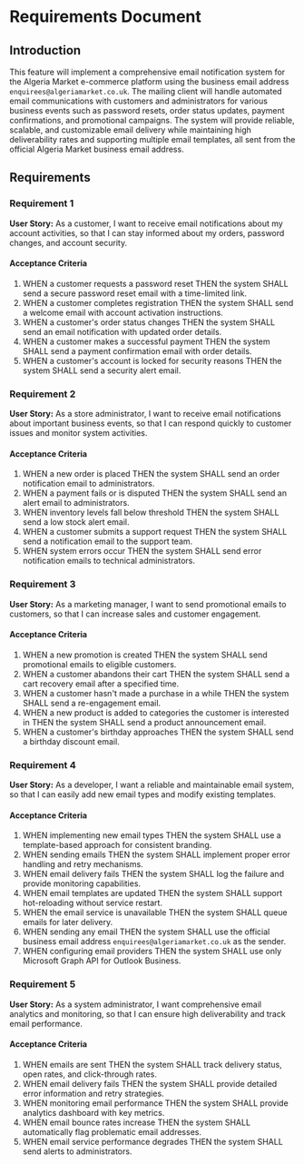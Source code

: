 # Requirements Document

## Introduction

This feature will implement a comprehensive email notification system for the Algeria Market e-commerce platform using the business email address `enquirees@algeriamarket.co.uk`. The mailing client will handle automated email communications with customers and administrators for various business events such as password resets, order status updates, payment confirmations, and promotional campaigns. The system will provide reliable, scalable, and customizable email delivery while maintaining high deliverability rates and supporting multiple email templates, all sent from the official Algeria Market business email address.

## Requirements

### Requirement 1

**User Story:** As a customer, I want to receive email notifications about my account activities, so that I can stay informed about my orders, password changes, and account security.

#### Acceptance Criteria

1. WHEN a customer requests a password reset THEN the system SHALL send a secure password reset email with a time-limited link.
2. WHEN a customer completes registration THEN the system SHALL send a welcome email with account activation instructions.
3. WHEN a customer's order status changes THEN the system SHALL send an email notification with updated order details.
4. WHEN a customer makes a successful payment THEN the system SHALL send a payment confirmation email with order details.
5. WHEN a customer's account is locked for security reasons THEN the system SHALL send a security alert email.

### Requirement 2

**User Story:** As a store administrator, I want to receive email notifications about important business events, so that I can respond quickly to customer issues and monitor system activities.

#### Acceptance Criteria

1. WHEN a new order is placed THEN the system SHALL send an order notification email to administrators.
2. WHEN a payment fails or is disputed THEN the system SHALL send an alert email to administrators.
3. WHEN inventory levels fall below threshold THEN the system SHALL send a low stock alert email.
4. WHEN a customer submits a support request THEN the system SHALL send a notification email to the support team.
5. WHEN system errors occur THEN the system SHALL send error notification emails to technical administrators.

### Requirement 3

**User Story:** As a marketing manager, I want to send promotional emails to customers, so that I can increase sales and customer engagement.

#### Acceptance Criteria

1. WHEN a new promotion is created THEN the system SHALL send promotional emails to eligible customers.
2. WHEN a customer abandons their cart THEN the system SHALL send a cart recovery email after a specified time.
3. WHEN a customer hasn't made a purchase in a while THEN the system SHALL send a re-engagement email.
4. WHEN a new product is added to categories the customer is interested in THEN the system SHALL send a product announcement email.
5. WHEN a customer's birthday approaches THEN the system SHALL send a birthday discount email.

### Requirement 4

**User Story:** As a developer, I want a reliable and maintainable email system, so that I can easily add new email types and modify existing templates.

#### Acceptance Criteria

1. WHEN implementing new email types THEN the system SHALL use a template-based approach for consistent branding.
2. WHEN sending emails THEN the system SHALL implement proper error handling and retry mechanisms.
3. WHEN email delivery fails THEN the system SHALL log the failure and provide monitoring capabilities.
4. WHEN email templates are updated THEN the system SHALL support hot-reloading without service restart.
5. WHEN the email service is unavailable THEN the system SHALL queue emails for later delivery.
6. WHEN sending any email THEN the system SHALL use the official business email address `enquirees@algeriamarket.co.uk` as the sender.
7. WHEN configuring email providers THEN the system SHALL use only Microsoft Graph API for Outlook Business.

### Requirement 5

**User Story:** As a system administrator, I want comprehensive email analytics and monitoring, so that I can ensure high deliverability and track email performance.

#### Acceptance Criteria

1. WHEN emails are sent THEN the system SHALL track delivery status, open rates, and click-through rates.
2. WHEN email delivery fails THEN the system SHALL provide detailed error information and retry strategies.
3. WHEN monitoring email performance THEN the system SHALL provide analytics dashboard with key metrics.
4. WHEN email bounce rates increase THEN the system SHALL automatically flag problematic email addresses.
5. WHEN email service performance degrades THEN the system SHALL send alerts to administrators. 